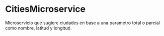 # CitiesMicroservice
Microservicio que sugiere ciudades en base a una parametro total o parcial como nombre, latitud y longitud.
